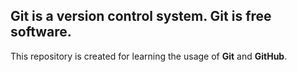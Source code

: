 Git is a version control system.
Git is free software.
---
This repository is created for learning the usage of **Git** and **GitHub**.